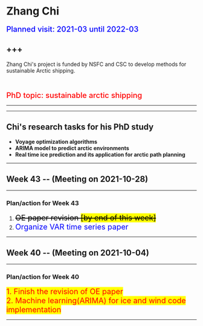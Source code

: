 # Zhang Chi
<span style = "color: blue; font-size: 20px; font-weight: 500">Planned visit: 2021-03 until 2022-03</span>

+++
---

Zhang Chi's project is funded by NSFC and CSC to develop methods for sustainable Arctic shipping.


<br />


<span style = "color:red; font-weight: 500; font-size: 20px;">PhD topic: sustainable arctic shipping</span>

---

***
## Chi's research tasks for his PhD study
- **Voyage optimization algorithms**
- **ARIMA model to predict arctic environments**
- **Real time ice prediction and its application for arctic path planning**

***
## Week 43 -- (Meeting on 2021-10-28)
---

### Plan/action for Week 43
1. <span style = "font-weight: 400; font-size: 20px; color: black"><strike>OE paper revision <span style = "background: yellow">[by end of this week]</strike><br /> </span></span>
2. <span style = "font-weight: 400; font-size: 20px; color: blue">Organize VAR time series paper<br /> </span></span>

***
## Week 40 -- (Meeting on 2021-10-04)
---


### Plan/action for Week 40
<span style = "background: yellow; font-weight: 400; font-size: 20px; color: red">
  1. Finish the revision of OE paper <br />
  2. Machine learning(ARIMA) for ice and wind code implementation <br />
</span>

***